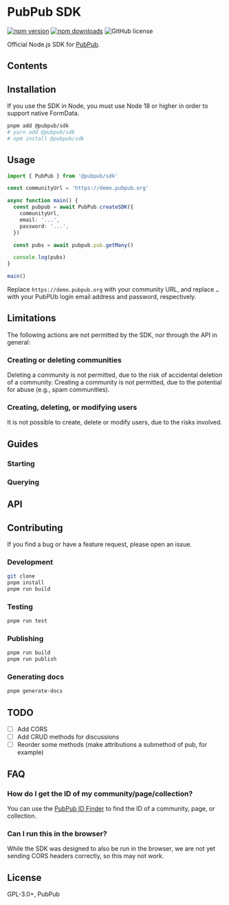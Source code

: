 # PubPub SDK

[![npm version](https://img.shields.io/npm/v/@pubpub/sdk.svg)](https://www.npmjs.com/package/@pubpub/sdk)
[![npm downloads](https://img.shields.io/npm/dm/@pubpub/sdk.svg)](https://www.npmjs.com/package/@pubpub/sdk)
![GitHub license](https://img.shields.io/github/license/pubpub/sdk)

Official Node.js SDK for [PubPub](https://pubpub.org/).

## Contents

## Installation

If you use the SDK in Node, you must use Node 18 or higher in order to support native FormData.

```bash
pnpm add @pubpub/sdk
# yarn add @pubpub/sdk
# npm install @pubpub/sdk
```

## Usage

```ts
import { PubPub } from '@pubpub/sdk'

const communityUrl = 'https://demo.pubpub.org'

async function main() {
  const pubpub = await PubPub.createSDK({
    communityUrl,
    email: '...',
    password: '...',
  })

  const pubs = await pubpub.pub.getMany()

  console.log(pubs)
}

main()
```

Replace `https://demo.pubpub.org` with your community URL, and replace `…` with your PubPUb login email address and password, respectively. 

## Limitations

The following actions are not permitted by the SDK, nor through the API in general:

### Creating or deleting communities

Deleting a community is not permitted, due to the risk of accidental deletion of a community. Creating a community is not permitted, due to the potential for abuse (e.g., spam communities).

### Creating, deleting, or modifying users

It is not possible to create, delete or modify users, due to the risks involved. 

## Guides

### Starting

### Querying

## API

## Contributing

If you find a bug or have a feature request, please open an issue.

### Development

```bash
git clone
pnpm install
pnpm run build
```

### Testing

```bash
pnpm run test
```

### Publishing

```bash
pnpm run build
pnpm run publish
```

### Generating docs

```bash
pnpm generate-docs
```

## TODO

- [ ] Add CORS
- [ ] Add CRUD methods for discussions
- [ ] Reorder some methods (make attributions a submethod of pub, for example)

## FAQ

### How do I get the ID of my community/page/collection?

You can use the [PubPub ID Finder](https://pubpub.tefkah.com/) to find the ID of a community, page, or collection.

### Can I run this in the browser?

While the SDK was designed to also be run in the browser, we are not yet sending CORS headers correctly, so this may not work.

## License

GPL-3.0+, PubPub
